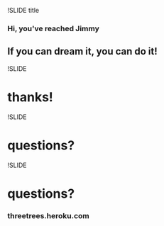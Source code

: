 !SLIDE title

### Hi, you've reached Jimmy ###
## If you can dream it, you can do it! ##

!SLIDE

# thanks! #

!SLIDE

# questions? #

!SLIDE

# questions? #

### threetrees.heroku.com ###
